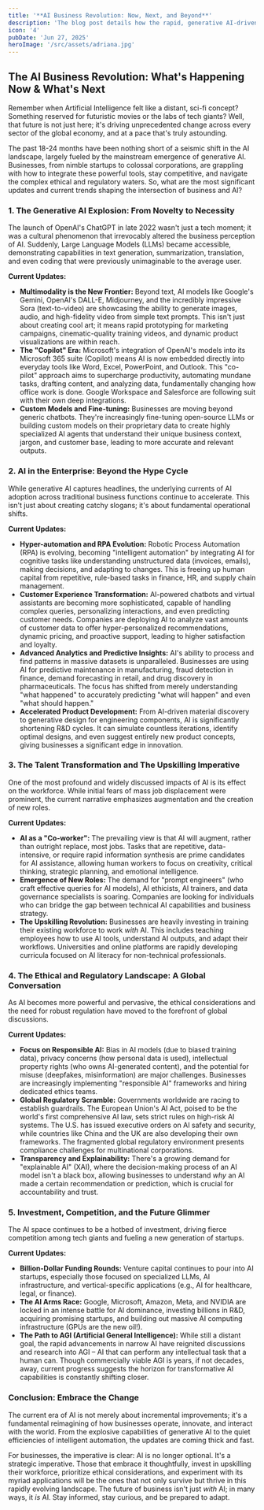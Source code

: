 ```yaml
---
title: '**AI Business Revolution: Now, Next, and Beyond**'
description: 'The blog post details how the rapid, generative AI-driven revolution is fundamentally reshaping all facets of business, from technological capabilities and operational efficiency to workforce adaptation and urgent ethical-regulatory challenges, making its strategic embrace critical for future success.'
icon: '4'
pubDate: 'Jun 27, 2025'
heroImage: '/src/assets/adriana.jpg'
---
```


## The AI Business Revolution: What's Happening Now & What's Next

Remember when Artificial Intelligence felt like a distant, sci-fi concept? Something reserved for futuristic movies or the labs of tech giants? Well, that future is not just here; it's driving unprecedented change across every sector of the global economy, and at a pace that's truly astounding.

The past 18-24 months have been nothing short of a seismic shift in the AI landscape, largely fueled by the mainstream emergence of generative AI. Businesses, from nimble startups to colossal corporations, are grappling with how to integrate these powerful tools, stay competitive, and navigate the complex ethical and regulatory waters. So, what are the most significant updates and current trends shaping the intersection of business and AI?

### 1. The Generative AI Explosion: From Novelty to Necessity

The launch of OpenAI's ChatGPT in late 2022 wasn't just a tech moment; it was a cultural phenomenon that irrevocably altered the business perception of AI. Suddenly, Large Language Models (LLMs) became accessible, demonstrating capabilities in text generation, summarization, translation, and even coding that were previously unimaginable to the average user.

**Current Updates:**
*   **Multimodality is the New Frontier:** Beyond text, AI models like Google's Gemini, OpenAI's DALL-E, Midjourney, and the incredibly impressive Sora (text-to-video) are showcasing the ability to generate images, audio, and high-fidelity video from simple text prompts. This isn't just about creating cool art; it means rapid prototyping for marketing campaigns, cinematic-quality training videos, and dynamic product visualizations are within reach.
*   **The "Copilot" Era:** Microsoft's integration of OpenAI's models into its Microsoft 365 suite (Copilot) means AI is now embedded directly into everyday tools like Word, Excel, PowerPoint, and Outlook. This "co-pilot" approach aims to supercharge productivity, automating mundane tasks, drafting content, and analyzing data, fundamentally changing how office work is done. Google Workspace and Salesforce are following suit with their own deep integrations.
*   **Custom Models and Fine-tuning:** Businesses are moving beyond generic chatbots. They're increasingly fine-tuning open-source LLMs or building custom models on their proprietary data to create highly specialized AI agents that understand their unique business context, jargon, and customer base, leading to more accurate and relevant outputs.

### 2. AI in the Enterprise: Beyond the Hype Cycle

While generative AI captures headlines, the underlying currents of AI adoption across traditional business functions continue to accelerate. This isn't just about creating catchy slogans; it's about fundamental operational shifts.

**Current Updates:**
*   **Hyper-automation and RPA Evolution:** Robotic Process Automation (RPA) is evolving, becoming "intelligent automation" by integrating AI for cognitive tasks like understanding unstructured data (invoices, emails), making decisions, and adapting to changes. This is freeing up human capital from repetitive, rule-based tasks in finance, HR, and supply chain management.
*   **Customer Experience Transformation:** AI-powered chatbots and virtual assistants are becoming more sophisticated, capable of handling complex queries, personalizing interactions, and even predicting customer needs. Companies are deploying AI to analyze vast amounts of customer data to offer hyper-personalized recommendations, dynamic pricing, and proactive support, leading to higher satisfaction and loyalty.
*   **Advanced Analytics and Predictive Insights:** AI's ability to process and find patterns in massive datasets is unparalleled. Businesses are using AI for predictive maintenance in manufacturing, fraud detection in finance, demand forecasting in retail, and drug discovery in pharmaceuticals. The focus has shifted from merely understanding "what happened" to accurately predicting "what will happen" and even "what should happen."
*   **Accelerated Product Development:** From AI-driven material discovery to generative design for engineering components, AI is significantly shortening R&D cycles. It can simulate countless iterations, identify optimal designs, and even suggest entirely new product concepts, giving businesses a significant edge in innovation.

### 3. The Talent Transformation and The Upskilling Imperative

One of the most profound and widely discussed impacts of AI is its effect on the workforce. While initial fears of mass job displacement were prominent, the current narrative emphasizes augmentation and the creation of new roles.

**Current Updates:**
*   **AI as a "Co-worker":** The prevailing view is that AI will augment, rather than outright replace, most jobs. Tasks that are repetitive, data-intensive, or require rapid information synthesis are prime candidates for AI assistance, allowing human workers to focus on creativity, critical thinking, strategic planning, and emotional intelligence.
*   **Emergence of New Roles:** The demand for "prompt engineers" (who craft effective queries for AI models), AI ethicists, AI trainers, and data governance specialists is soaring. Companies are looking for individuals who can bridge the gap between technical AI capabilities and business strategy.
*   **The Upskilling Revolution:** Businesses are heavily investing in training their existing workforce to work *with* AI. This includes teaching employees how to use AI tools, understand AI outputs, and adapt their workflows. Universities and online platforms are rapidly developing curricula focused on AI literacy for non-technical professionals.

### 4. The Ethical and Regulatory Landscape: A Global Conversation

As AI becomes more powerful and pervasive, the ethical considerations and the need for robust regulation have moved to the forefront of global discussions.

**Current Updates:**
*   **Focus on Responsible AI:** Bias in AI models (due to biased training data), privacy concerns (how personal data is used), intellectual property rights (who owns AI-generated content), and the potential for misuse (deepfakes, misinformation) are major challenges. Businesses are increasingly implementing "responsible AI" frameworks and hiring dedicated ethics teams.
*   **Global Regulatory Scramble:** Governments worldwide are racing to establish guardrails. The European Union's AI Act, poised to be the world's first comprehensive AI law, sets strict rules on high-risk AI systems. The U.S. has issued executive orders on AI safety and security, while countries like China and the UK are also developing their own frameworks. The fragmented global regulatory environment presents compliance challenges for multinational corporations.
*   **Transparency and Explainability:** There's a growing demand for "explainable AI" (XAI), where the decision-making process of an AI model isn't a black box, allowing businesses to understand *why* an AI made a certain recommendation or prediction, which is crucial for accountability and trust.

### 5. Investment, Competition, and the Future Glimmer

The AI space continues to be a hotbed of investment, driving fierce competition among tech giants and fueling a new generation of startups.

**Current Updates:**
*   **Billion-Dollar Funding Rounds:** Venture capital continues to pour into AI startups, especially those focused on specialized LLMs, AI infrastructure, and vertical-specific applications (e.g., AI for healthcare, legal, or finance).
*   **The AI Arms Race:** Google, Microsoft, Amazon, Meta, and NVIDIA are locked in an intense battle for AI dominance, investing billions in R&D, acquiring promising startups, and building out massive AI computing infrastructure (GPUs are the new oil!).
*   **The Path to AGI (Artificial General Intelligence):** While still a distant goal, the rapid advancements in narrow AI have reignited discussions and research into AGI – AI that can perform any intellectual task that a human can. Though commercially viable AGI is years, if not decades, away, current progress suggests the horizon for transformative AI capabilities is constantly shifting closer.

### Conclusion: Embrace the Change

The current era of AI is not merely about incremental improvements; it's a fundamental reimagining of how businesses operate, innovate, and interact with the world. From the explosive capabilities of generative AI to the quiet efficiencies of intelligent automation, the updates are coming thick and fast.

For businesses, the imperative is clear: AI is no longer optional. It's a strategic imperative. Those that embrace it thoughtfully, invest in upskilling their workforce, prioritize ethical considerations, and experiment with its myriad applications will be the ones that not only survive but thrive in this rapidly evolving landscape. The future of business isn't just *with* AI; in many ways, it *is* AI. Stay informed, stay curious, and be prepared to adapt.
